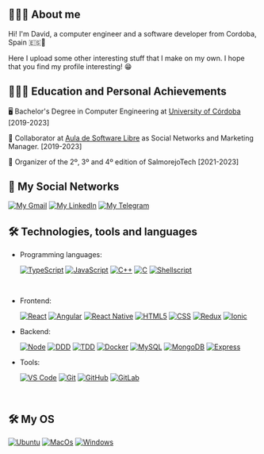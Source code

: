 ## 🙋🏻‍♂️ About me
Hi! I'm David, a computer engineer and a software developer from Cordoba, Spain 🇪🇸📍

Here I upload some other interesting stuff that I make on my own. I hope that you find my profile interesting! 😁
<br>

## 👨🏻‍💻 Education and Personal Achievements 

🖥️ Bachelor's Degree in Computer Engineering at [University of Córdoba](http://www.uco.es/) [2019-2023]

🐧 Collaborator at [Aula de Software Libre](https://www.uco.es/aulasoftwarelibre/) as Social Networks and Marketing Manager. [2019-2023]

🍅 Organizer of the 2º, 3º and 4º edition of SalmorejoTech [2021-2023]
<br>

## 📲 My Social Networks

[![My Gmail](https://img.shields.io/badge/-GMAIL-D14836?style=for-the-badge&logo=gmail&logoColor=white)](https://mail.google.com/mail/u/0/#inbox?compose=lqrslwSMftknqMKLcWWlpNXwBTlKWsXqDHJxskwpzzkCjvnXLhrRTMZVCWgCjrwmFCmdMvBkbrVPMPgMT)
[![My LinkedIn](https://img.shields.io/badge/LinkedIn-0077B5?style=for-the-badge&logo=linkedin&logoColor=white)](https://www.linkedin.com/in/david-pérez-dueñas-0801851a4/)
[![My Telegram](https://img.shields.io/badge/-TELEGRAM-2CA5E0?style=for-the-badge&logo=telegram&logoColor=white)](https://t.me/Davison27)
<br>

## 🛠 Technologies, tools and languages

- Programming languages: <br/>

  [![TypeScript](https://img.shields.io/badge/TypeScript-007ACC?style=for-the-badge&logo=typescript&logoColor=white)]()
  [![JavaScript](https://img.shields.io/badge/JavaScript-323330?style=for-the-badge&logo=javascript&logoColor=F7DF1E)]()
  [![C++](https://img.shields.io/badge/C%2B%2B-00599C?style=for-the-badge&logo=c%2B%2B&logoColor=white)](https://www.cplusplus.com/)
  [![C](https://img.shields.io/badge/C-00599C?style=for-the-badge&logo=c&logoColor=white)](https://www.cprogramming.com/)
  [![Shellscript](https://img.shields.io/badge/Shellscript-60605B?style=for-the-badge&logo=gnu-bash&logoColor=white)](https://www.shellscript.sh)

  <br>

- Frontend: <br/>

  [![React](https://img.shields.io/badge/React-20232A?style=for-the-badge&logo=react&logoColor=61DAFB)]()
  [![Angular](https://img.shields.io/badge/Angular-white?style=for-the-badge&logo=angular&logoColor=red)]()
  [![React Native](https://img.shields.io/badge/React_Native-20232A?style=for-the-badge&logo=react&logoColor=61DAFB)]()
  [![HTML5](https://img.shields.io/badge/HTML5-E34F26?style=for-the-badge&logo=html5&logoColor=white)]()
  [![CSS](https://img.shields.io/badge/CSS-239120?&style=for-the-badge&logo=css3&logoColor=white)]()
  [![Redux](https://img.shields.io/badge/Redux-ffffff?style=for-the-badge&logo=redux&logoColor=572364)]()
  [![Ionic](https://img.shields.io/badge/Ionic-grey?style=for-the-badge&logo=ionic&logoColor=blue)]()
  


- Backend: <br/>

  [![Node](https://img.shields.io/badge/Node.js-43853D?style=for-the-badge&logo=node.js&logoColor=white)]()
  [![DDD](https://img.shields.io/badge/DDD-35495E?style=for-the-badge&logoColor=4FC08D)]()
  [![TDD](https://img.shields.io/badge/TDD-76B900?style=for-the-badge&logoColor=white)]()
  [![Docker](https://img.shields.io/badge/Docker-24A2E9?style=for-the-badge&logo=docker&logoColor=white)](https://www.docker.com)
  [![MySQL](https://img.shields.io/badge/MySQL-eb7a09?style=for-the-badge&logo=MYSQL&logoColor=white)](https://Www.mysql.com)
  [![MongoDB](https://img.shields.io/badge/MongoDB-white?style=for-the-badge&logo=MONGODB&logoColor=green)](https://www.mongodb.com/es)
  [![Express](https://img.shields.io/badge/Express-black?style=for-the-badge&logo=EXPRESS&logoColor=green)](https://www.mongodb.com/es)


- Tools: <br/>

  [![VS Code](https://img.shields.io/badge/VSCode-2490D5?style=for-the-badge&logo=visual-studio-code&logoColor=white)](https://code.visualstudio.com/)
  [![Git](https://img.shields.io/badge/Git-eb7a09?style=for-the-badge&logo=git&logoColor=white)](https://github.com/)
  [![GitHub](https://img.shields.io/badge/GitHub-000000?style=for-the-badge&logo=github&logoColor=white)](https://github.com/)
  [![GitLab](https://img.shields.io/badge/GitLab-white?style=for-the-badge&logo=gitlab)](https://gitlab.com/)
<br>

## 🛠 My OS

  [![Ubuntu](https://img.shields.io/badge/Ubuntu-E95420?style=for-the-badge&logo=ubuntu&logoColor=white)](https://ubuntu.com/)
  [![MacOs](https://img.shields.io/badge/-MacOs-C2C2C6?style=for-the-badge&logo=apple&logoColor=white)](https://www.apple.com/es/macos/)
  [![Windows](https://img.shields.io/badge/windows%2011-00BFFF?style=for-the-badge&logo=windows&logoColor=blue)](https://www.microsoft.com/es-es/windows/windows-11)


<br>
